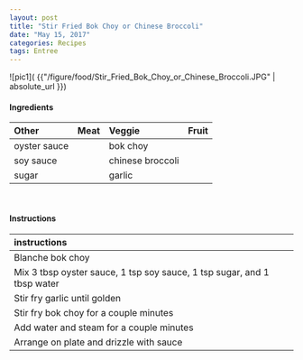 ```yaml
---
layout: post
title: "Stir Fried Bok Choy or Chinese Broccoli"
date: "May 15, 2017"
categories: Recipes
tags: Entree
---
```




![pic1]( {{"/figure/food/Stir_Fried_Bok_Choy_or_Chinese_Broccoli.JPG" | absolute_url }})




#### Ingredients

<table class = "presenttab">
 <thead>
  <tr>
   <th style="text-align:left;"> Other </th>
   <th style="text-align:left;"> Meat </th>
   <th style="text-align:left;"> Veggie </th>
   <th style="text-align:left;"> Fruit </th>
  </tr>
 </thead>
<tbody>
  <tr>
   <td style="text-align:left;"> oyster sauce </td>
   <td style="text-align:left;">  </td>
   <td style="text-align:left;"> bok choy </td>
   <td style="text-align:left;">  </td>
  </tr>
  <tr>
   <td style="text-align:left;"> soy sauce </td>
   <td style="text-align:left;">  </td>
   <td style="text-align:left;"> chinese broccoli </td>
   <td style="text-align:left;">  </td>
  </tr>
  <tr>
   <td style="text-align:left;"> sugar </td>
   <td style="text-align:left;">  </td>
   <td style="text-align:left;"> garlic </td>
   <td style="text-align:left;">  </td>
  </tr>
</tbody>
</table>

<br>

#### Instructions

<table class = "presenttabnoh">
 <thead>
  <tr>
   <th style="text-align:left;"> instructions </th>
  </tr>
 </thead>
<tbody>
  <tr>
   <td style="text-align:left;"> Blanche bok choy </td>
  </tr>
  <tr>
   <td style="text-align:left;"> Mix 3 tbsp oyster sauce, 1 tsp soy sauce, 1 tsp sugar, and 1 tbsp water </td>
  </tr>
  <tr>
   <td style="text-align:left;"> Stir fry garlic until golden </td>
  </tr>
  <tr>
   <td style="text-align:left;"> Stir fry bok choy for a couple minutes </td>
  </tr>
  <tr>
   <td style="text-align:left;"> Add water and steam for a couple minutes </td>
  </tr>
  <tr>
   <td style="text-align:left;"> Arrange on plate and drizzle with sauce </td>
  </tr>
</tbody>
</table>

